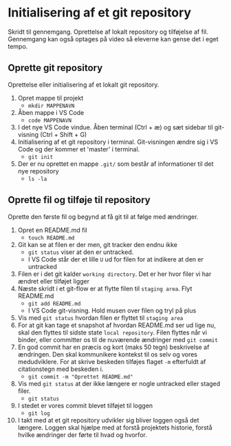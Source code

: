 # Initialisering af et git repository
Skridt til gennemgang. Oprettelse af lokalt repository og tilføjelse af fil. Gennemgang kan også optages på video så eleverne kan gense det i eget tempo.

## Oprette git repository
Oprettelse eller initialisering af et lokalt git repository.

1. Opret mappe til projekt
    * `mkdir MAPPENAVN`
2. Åben mappe i VS Code
    * `code MAPPENAVN`
3. I det nye VS Code vindue. Åben terminal (Ctrl + æ) og sæt sidebar til git-visning (Ctrl + Shift + G)
4. Initialisering af et git repository i terminal. Git-visningen ændre sig i VS Code og der kommer et 'master' i terminal.
    * `git init`
5. Der er nu oprettet en mappe `.git/` som består af informationer til det nye repository
    * `ls -la`

## Oprette fil og tilføje til repository
Oprette den første fil og begynd at få git til at følge med ændringer.

1. Opret en README.md fil
    * `touch README.md`
2. Git kan se at filen er der men, git tracker den endnu ikke
    * `git status` viser at den er untracked.
    * I VS Code står der et lille `U` ud for filen for at indikere at den er untracked
3. Filen er i det git kalder `working directory`. Det er her hvor filer vi har ændret eller tilføjet ligger
4. Næste skridt i et git-flow er at flytte filen til `staging area`. Flyt README.md
    * `git add README.md`
    * I VS Code git-visning. Hold musen over filen og tryl på plus
5. Vis med `git status` hvordan filen er flyttet til `staging area`
6. For at git kan tage et snapshot af hvordan README.md ser ud lige nu, skal den flyttes til sidste state `local repository`. Filen flyttes når vi binder, eller committer os til de nuværende ændringer med `git commit`
7. En god commit har en præcis og kort (maks 50 tegn) beskrivelse af ændringen. Den skal kommunikere kontekst til os selv og vores medudviklere. For at skrive beskeden tilføjes flaget `-m` efterfuldt af citationstegn med beskeden i.
    * `git commit -m "Oprettet README.md"`
8. Vis med `git status` at der ikke længere er nogle untracked eller staged filer.
    * `git status`
9. I stedet er vores commit blevet tilføjet til loggen
    * `git log`
10. I takt med at et git repository udvikler sig bliver loggen også det længere. Loggen skal hjælpe med at forstå projektets historie, forstå hvilke ændringer der førte til hvad og hvorfor. 